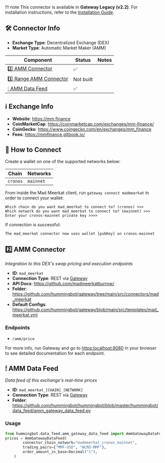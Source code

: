 
!!! note
    This connector is available in **Gateway Legacy (v2.2)**. For installation instructions, refer to the [Installation Guide](../../gateway/legacy/installation.md).

## 🛠 Connector Info

- **Exchange Type**: Decentralized Exchange (DEX)
- **Market Type**: Automatic Market Maker (AMM)

| Component | Status | Notes | 
| --------- | ------ | ----- |
| [2️⃣ AMM Connector](#2-amm-connector) | ✅ |
| [3️⃣ Range AMM Connector](#3-range-amm-connector) | Not built |
| [🕯 AMM Data Feed](#amm-data-feed) | ✅ |

## ℹ️ Exchange Info

- **Website**: <https://mm.finance>
- **CoinMarketCap**: <https://coinmarketcap.com/exchanges/mm-finance/>
- **CoinGecko**: <https://www.coingecko.com/en/exchanges/mm_finance>
- **Fees**: <https://mmfinance.gitbook.io/>

## 🔑 How to Connect

Create a wallet on one of the supported networks below:

| Chain | Networks | 
| ----- | -------- |
| `cronos` | `mainnet`

From inside the Mad Meerkat client, run `gateway connect madmeerkat` in order to connect your wallet:
 
```
Which chain do you want mad_meerkat to connect to? (cronos) >>>
Which network do you want mad_meerkat to connect to? (mainnet) >>>
Enter your cronos-mainnet private key >>>>
```

If connection is successful:

```
The mad_meerkat connector now uses wallet [pubKey] on cronos-mainnet
```


## 2️⃣ AMM Connector
*Integration to this DEX's swap pricing and execution endpoints*

- **ID**: `mad_meerkat`
- **Connection Type**: REST via [Gateway](/gateway)
- **API Docs**: <https://github.com/madmeerkatburrow/>
- **Folder**: <https://github.com/hummingbot/gateway/tree/main/src/connectors/mad_meerkat>
- **Default Configs**: <https://github.com/hummingbot/gateway/blob/main/src/templates/mad_meerkat.yml>

### Endpoints

- `/amm/price`


For more info, run Gateway and go to <https:localhost:8080> in your browser to see detailed documentation for each endpoint.

## 🕯 AMM Data Feed
*Data feed of this exchange's real-time prices*

- **ID**: `mad_meerkat_[CHAIN]_[NETWORK]`
- **Connection Type**: REST via [Gateway](/gateway)
- **Folder**: <https://github.com/hummingbot/hummingbot/blob/master/hummingbot/data_feed/amm_gateway_data_feed.py>

### Usage

```python
from hummingbot.data_feed.amm_gateway_data_feed import AmmGatewayDataFeed
prices = AmmGatewayDataFeed(
        connector_chain_network="madmeerkat_cronos_mainnet",
        trading_pairs={"MMF-USD", "WCRO-MMF"},
        order_amount_in_base=Decimal("1"),
    )
```